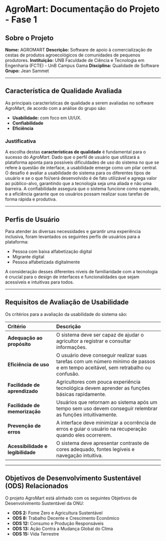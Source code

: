 # AgroMart: Documentação do Projeto - Fase 1

## Sobre o Projeto

**Nome:** AGROMART
**Descrição:** Software de apoio à comercialização de cestas de produtos agroecológicos de comunidades de pequenos produtores.
**Instituição:** UNB Faculdade de Ciência e Tecnologia em Engenharia (FCTE) - UnB Campus Gama
**Disciplina:** Qualidade de Software
**Grupo:** Jean Sammet

---

## Característica de Qualidade Avaliada

As principais características de qualidade a serem avaliadas no software AgroMart, de acordo com a análise do grupo são:

* **Usabilidade:** com foco em UI/UX.
* **Confiabilidade**
* **Eficiência**

### Justificativa

A escolha destas **características de qualidade** é fundamental para o sucesso do _AgroMart_. Dado que o perfil de usuário que utilizará a plataforma aponta para possíveis dificuldades de uso do sistema no que se refere à questão de interface, a usabilidade emerge como um pilar central. O desafio é avaliar a usabilidade do sistema para os diferentes tipos de usuário e se o que foi/será desenvolvido é de fato utilizável e agrega valor ao público-alvo, garantindo que a tecnologia seja uma aliada e não uma barreira. A confiabilidade assegura que o sistema funcione como esperado, e a eficiência garante que os usuários possam realizar suas tarefas de forma rápida e produtiva.

---

## Perfis de Usuário

Para atender às diversas necessidades e garantir uma experiência inclusiva, foram levantados os seguintes perfis de usuários para a plataforma:

* Pessoa com baixa alfabetização digital
* Migrante digital
* Pessoa alfabetizada digitalmente

A consideração desses diferentes níveis de familiaridade com a tecnologia é crucial para o design de interfaces e funcionalidades que sejam acessíveis e intuitivas para todos.

---

## Requisitos de Avaliação de Usabilidade

Os critérios para a avaliação da usabilidade do sistema são:

| Critério | Descrição |
| :--- | :--- |
| **Adequação ao propósito** | O sistema deve ser capaz de ajudar o agricultor a registrar e consultar informações. |
| **Eficiência de uso** | O usuário deve conseguir realizar suas tarefas com um número mínimo de passos e em tempo aceitável, sem retrabalho ou confusão. |
| **Facilidade de aprendizado** | Agricultores com pouca experiência tecnológica devem aprender as funções básicas rapidamente. |
| **Facilidade de memorização** | Usuários que retornam ao sistema após um tempo sem uso devem conseguir relembrar as funções intuitivamente. |
| **Prevenção de erros** | A interface deve minimizar a ocorrência de erros e guiar o usuário na recuperação quando eles ocorrerem. |
| **Acessibilidade e legibilidade** | O sistema deve apresentar contraste de cores adequado, fontes legíveis e navegação intuitiva. |

---

## Objetivos de Desenvolvimento Sustentável (ODS) Relacionados

O projeto AgroMart está alinhado com os seguintes Objetivos de Desenvolvimento Sustentável da ONU:

* **ODS 2:** Fome Zero e Agricultura Sustentável
* **ODS 8:** Trabalho Decente e Crescimento Econômico
* **ODS 12:** Consumo e Produção Responsáveis
* **ODS 13:** Ação Contra a Mudança Global do Clima
* **ODS 15:** Vida Terrestre